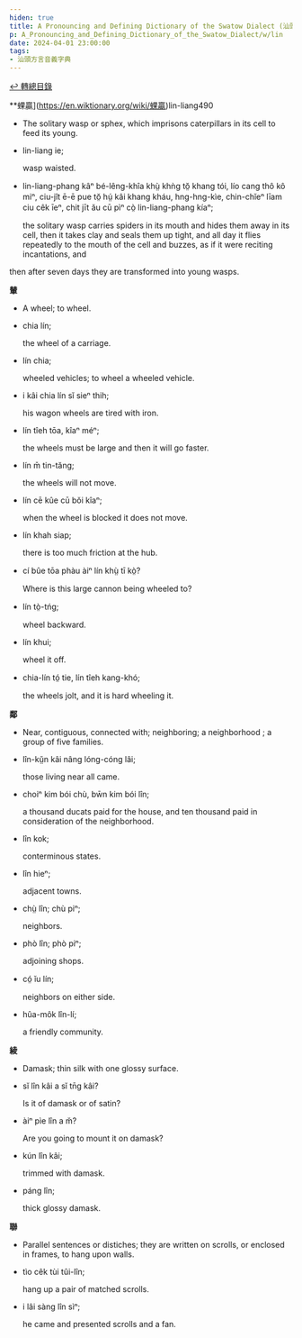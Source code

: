 ```yaml
---
hiden: true
title: A Pronouncing and Defining Dictionary of the Swatow Dialect (汕頭方言音義字典) / lin
p: A_Pronouncing_and_Defining_Dictionary_of_the_Swatow_Dialect/w/lin
date: 2024-04-01 23:00:00
tags: 
- 汕頭方言音義字典
---
```


[↩️ 轉總目錄](/A_Pronouncing_and_Defining_Dictionary_of_the_Swatow_Dialect)


**蜾贏](https://en.wiktionary.org/wiki/蜾贏)lin-liang490
- The solitary wasp or sphex, which imprisons caterpillars in its cell to feed its young.

- lin-liang ie;

  wasp waisted.

- lin-liang-phang kâⁿ bé-lêng-khîa khṳ̀ khǹg tŏ̤  khang tói, lío cang thô kô miⁿ, ciu-jît ē-ē pue tŏ̤ hṳ́ kâi khang kháu,  hng-hng-kìe, chin-chĭeⁿ līam ciu cêk īeⁿ, chit jīt ău cū pìⁿ cò̤  lin-liang-phang kíaⁿ;

  the solitary wasp carries spiders in its mouth and hides them away in its cell, then it takes clay and seals them up  tight, and all day it flies repeatedly to the mouth of the cell and  buzzes, as if it were reciting incantations, and

then after seven days they are transformed into young wasps.

**輦**
- A wheel; to wheel.

- chia lín;

  the wheel of a carriage.

- lín chia;

  wheeled vehicles; to wheel a wheeled vehicle.

- i kâi chia lín sĭ sieⁿ thih;

  his wagon wheels are tired with iron.

- lín tîeh tōa, kîaⁿ méⁿ;

  the wheels must be large and then it will go faster.

- lín m̄ tin-tăng;

  the wheels will not move.

- lín cē kûe cū bŏi kîaⁿ;

  when the wheel is blocked it does not move.

- lín khah siap;

  there is too much friction at the hub.

- cí bûe tōa phàu àiⁿ lín khṳ̀ tī kò̤?

  Where is this large cannon being wheeled to?

- lín tò̤-tńg;

  wheel backward.

- lín khui;

  wheel it off.

- chia-lín tó̤ tie, lín tîeh kang-khó;

  the wheels jolt, and it is hard wheeling it.

**鄰**
- Near, contiguous, connected with; neighboring; a neighborhood ; a group of five families.

- lîn-kṳ̆n kâi nâng lóng-cóng lâi;

  those living near all came.

- choiⁿ kim bói chù, bw̄n kim bói lîn;

  a thousand ducats paid for the house, and ten thousand paid in consideration of the neighborhood.

- lîn kok;

  conterminous states.

- lîn hieⁿ;

  adjacent towns.

- chṳ̀ lîn; chù piⁿ;

  neighbors.

- phò lîn; phò piⁿ;

  adjoining shops.

- có̤ ĭu lín;

  neighbors on either side.

- hûa-môk lîn-lí;

  a friendly community.

**綾**
- Damask; thin silk with one glossy surface.

- sĭ lîn kâi a sĭ tn̄g kâi?

  Is it of damask or of satin?

- àiⁿ pìe lîn a m̆?

  Are you going to mount it on damask?

- kún lîn kâi;

  trimmed with damask.

- páng lîn;

  thick glossy damask.

**聯**
- Parallel sentences or distiches; they are written on scrolls, or enclosed in frames, to hang upon walls.

- tìo cêk tùi tûi-lîn;

  hang up a pair of matched scrolls.

- i lâi sàng lîn sìⁿ;

  he came and presented scrolls and a fan.